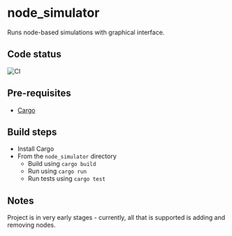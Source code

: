 # node_simulator

Runs node-based simulations with graphical interface.

## Code status
![CI](https://github.com/SmithTom6304/node_simulator/actions/workflows/CI.yml/badge.svg)

## Pre-requisites
- [Cargo](https://github.com/rust-lang/cargo)

## Build steps
- Install Cargo
- From the `node_simulator` directory
  - Build using `cargo build`
  - Run using `cargo run`
  - Run tests using `cargo test`

## Notes
Project is in very early stages - currently, all that is supported is adding and removing nodes.
